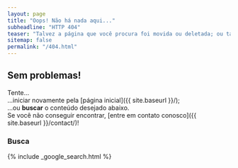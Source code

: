 ```yaml
---
layout: page
title: "Oops! Não há nada aqui..."
subheadline: "HTTP 404"
teaser: "Talvez a página que você procura foi movida ou deletada; ou talvez o link foi digitado incorretamente?"
sitemap: false
permalink: "/404.html"
---
```

## Sem problemas!

Tente...  
...iniciar novamente pela [página inicial]({{ site.baseurl }}/);  
...ou **buscar** o conteúdo desejado abaixo.  
Se você não conseguir encontrar, [entre em contato conosco]({{ site.baseurl }}/contact/)!

### Busca

{% include _google_search.html %}
